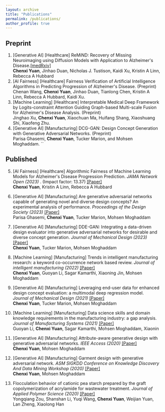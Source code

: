 ```yaml
---
layout: archive
title: "Publications"
permalink: /publications/
author_profile: true
---
```



## Preprint

1. [Generative AI] [Healthcare] ReMiND: Recovery of Missing Neuroimaging using Diffusion Models with Application to Alzheimer's Disease.[[medRxiv]](https://www.medrxiv.org/content/10.1101/2023.08.16.23294169v1)<br>
**Chenxi Yuan**, Jinhao Duan, Nicholas J. Tustison, Kaidi Xu, Kristin A Linn, Rebecca A Hubbard
2. [AI Fairness] [Healthcare] Fairness Verification of Artificial Intelligence Algorithms in Predicting Progression of Alzheimer's Disease. (Preprint)<br>
Chenan Wang, **Chenxi Yuan**, Jinhao Duan, Tianlong Chen, Kristin A Linn, Rebecca A Hubbard, Kaidi Xu.
3. [Machine Learning] [Healthcare] Interpretable Medical Deep Framework by Logits-constraint Attention Guiding Graph-based Multi-scale Fusion for Alzheimer's Disease Analysis. (Preprint)<br>
Jinghao Xu, **Chenxi Yuan**, Xiaochuan Ma, Huifang Shang, Xiaoshuang Shi, Xiaofeng Zhu.
4. [Generative AI] [Manufacturing] DCG-GAN: Design Concept Generation with Generative Adversarial Networks. (Preprint)<br>
Parisa Ghasemi, **Chenxi Yuan**, Tucker Marion, and Mohsen Moghaddam. ``

## Published

5. [AI Fairness] [Healthcare] Algorithmic Fairness of Machine Learning Models for Alzheimer's Disease Progression Prediction. <i> _JAMA Network Open_ (2023) </i>. (Impact factor: 13.37) [[Paper]](https://jamanetwork.com/journals/jamanetworkopen/fullarticle/2811461)<br>
**Chenxi Yuan**, Kristin A Linn, Rebecca A Hubbard

6. [Generative AI] [Manufacturing] Are generative adversarial networks capable of generating novel and diverse design concepts? An experimental analysis of performance. <i> _Proceedings of the Design Society_ (2023) </i> [[Paper]](https://www.cambridge.org/core/services/aop-cambridge-core/content/view/05D912C74658C40E78C66D2304103C7E/S2732527X23000640a.pdf/div-class-title-are-generative-adversarial-networks-capable-of-generating-novel-and-diverse-design-concepts-an-experimental-analysis-of-performance-div.pdf) <br>
Parisa Ghasemi, **Chenxi Yuan**, Tucker Marion, Mohsen Moghaddam

7. [Generative AI] [Manufacturing] DDE-GAN: Integrating a data-driven design evaluator into generative adversarial networks for desirable and diverse concept generation. <i> _Journal of Mechanical Design_ (2023)</i> [[Paper]](https://asmedigitalcollection.asme.org/mechanicaldesign/article-abstract/145/4/041407/1154775/DDE-GAN-Integrating-a-Data-Driven-Design-Evaluator) <br>
**Chenxi Yuan**, Tucker Marion, Mohsen Moghaddam

8. [Machine Learning] [Manufacturing] Trends in intelligent manufacturing research: a keyword co-occurrence network based review. <i> _Journal of intelligent manufacturing_ (2022) </i> [[Paper]](https://link.springer.com/article/10.1007/s10845-021-01885-x) <br>
**Chenxi Yuan**, Guoyan Li, Sagar Kamarthi, Xiaoning Jin, Mohsen Moghaddam

9. [Generative AI] [Manufacturing] Leveraging end-user data for enhanced design concept evaluation: a multimodal deep regression model. <i> _Journal of Mechanical Design_ (2021)</i> [[Paper]](https://asmedigitalcollection.asme.org/mechanicaldesign/article/144/2/021403/1119449) <br>
**Chenxi Yuan**, Tucker Marion, Mohsen Moghaddam

10. [Machine Learning] [Manufacturing] Data science skills and domain knowledge requirements in the manufacturing industry: a gap analysis. <i> _Journal of Manufacturing Systems_ (2021) </i> [[Paper]](https://www.sciencedirect.com/science/article/pii/S0278612521001448) <br>
Guoyan Li, **Chenxi Yuan**, Sagar Kamarthi, Mohsen Moghaddam, Xiaonin

11. [Generative AI] [Manufacturing] Attribute-aware generative design with generative adversarial networks. <i> _IEEE Access_ (2020) </i> [[Paper]](https://ieeexplore.ieee.org/iel7/6287639/8948470/09229421.pdf) <br>
**Chenxi Yuan**, Mohsen Moghaddam

12. [Generative AI] [Manufacturing] Garment design with generative adversarial network. <i> _ASM SIGKDD Conference on Knowledge Discovery And Data Mining Workshop_ (2020) </i> [[Paper]](https://arxiv.org/pdf/2007.10947) <br>
**Chenxi Yuan**, Mohsen Moghaddam

13. Flocculation behavior of cationic pea starch prepared by the graft copolymerization of acrylamide for wastewater treatment. <i> _Journal of Applied Polymer Science_ (2020) </i> [[Paper]](https://onlinelibrary.wiley.com/doi/abs/10.1002/app.43922) <br>
Yongqiang Zou, Shanshan Li, Yuqi Wang, **Chenxi Yuan**, Weijian Yuan, Lan Zheng, Xiaolong Han
